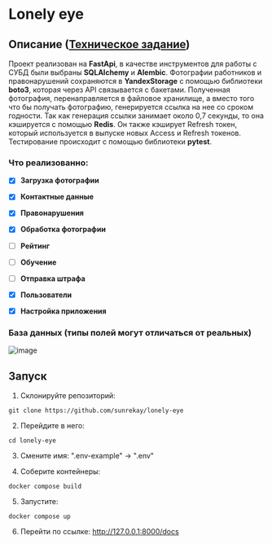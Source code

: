# Lonely eye
## Описание ([Техническое задание](https://github.com/RTUITLab/Recruit/blob/master/requirements/back/README.md))
Проект реализован на __FastApi__, в качестве инструментов для работы с СУБД были выбраны __SQLAlchemy__ и __Alembic__. Фотографии работников и правонарушений сохраняются в __YandexStorage__ с помощью библиотеки __boto3__, которая через API связывается с бакетами. Полученная фотография, перенаправляется в файловое хранилище, а вместо того что бы получать фотографию, генерируется ссылка на нее со сроком годности. Так как генерация ссылки занимает около 0,7 секунды, то она кэшируется с помощью __Redis__. Он также кэширует Refresh токен, который используется в выпуске новых Access и Refresh токенов. Тестирование происходит с помощью библиотеки __pytest__.

### Что реализованно:
- [x] __Загрузка фотографии__
- [x] __Контактные данные__
- [x] __Правонарушения__
- [x] __Обработка фотографии__
- [ ] __Рейтинг__
- [ ] __Обучение__
- [ ] __Отправка штрафа__
- [x] __Пользователи__
- [x] __Настройка приложения__



### База данных (типы полей могут отличаться от реальных)
![image](https://github.com/sunrekay/lonely-eye/assets/73135012/d5c8227b-6190-407d-85c2-05f97b6bf954)

## Запуск
1. Склонируйте репозиторий:
```
git clone https://github.com/sunrekay/lonely-eye
```
2. Перейдите в него:
```
cd lonely-eye
```
3. Смените имя: ".env-example" -> ".env"

4. Соберите контейнеры:
```
docker compose build
```
5. Запустите:
```
docker compose up
```
6. Перейти по ссылке: http://127.0.0.1:8000/docs

